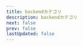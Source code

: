 ```yaml
---
title: backendカテゴリ
description: backendカテゴリ
next: false
prev: false
lastUpdated: false
---
```


<script setup>
import { data as posts } from '../../.vitepress/theme/posts.data.mjs'
</script>

<ul>
    <template v-for="post of posts">
        <li v-if="post.url.startsWith('/backend/')">
            <a :href="post.url">{{ post.frontmatter.title }}</a>
        </li>
    </template>
</ul>